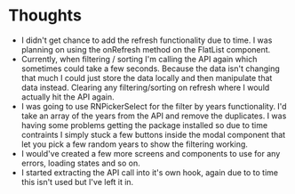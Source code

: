 # Thoughts 

- I didn't get chance to add the refresh functionality due to time. I was planning on using the onRefresh method on the FlatList component.
- Currently, when filtering / sorting I'm calling the API again which sometimes could take a few seconds. Because the data isn't changing that much I could just store the data locally and then manipulate that data instead. Clearing any filtering/sorting on refresh where I would actually hit the API again.
- I was going to use RNPickerSelect for the filter by years functionality. I'd take an array of the years from the API and remove the duplicates. I was having some problems getting the package installed so due to time contraints I simply stuck a few buttons inside the modal component that let you pick a few random years to show the filtering working.
- I would've created a few more screens and components to use for any errors, loading states and so on.
- I started extracting the API call into it's own hook, again due to to time this isn't used but I've left it in. 
